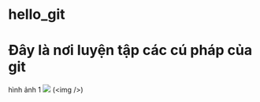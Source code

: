 # hello_git
# Đây là nơi luyện tập các cú pháp của git
hình ảnh 1
![](D:\STUDY\LTDD\LTDDbtvn\HinhAnh) (&lt;img /&gt;)
